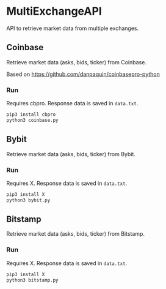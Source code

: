 # MultiExchangeAPI

API to retrieve market data from multiple exchanges.

## Coinbase

Retrieve market data (asks, bids, ticker) from Coinbase.

Based on https://github.com/danpaquin/coinbasepro-python

### Run

Requires cbpro. Response data is saved in `data.txt`.

```python
pip3 install cbpro
python3 coinbase.py
```

## Bybit

Retrieve market data (asks, bids, ticker) from Bybit.

### Run

Requires X. Response data is saved in `data.txt`.

```python
pip3 install X
python3 bybit.py
```

## Bitstamp

Retrieve market data (asks, bids, ticker) from Bitstamp.

### Run

Requires X. Response data is saved in `data.txt`.

```python
pip3 install X
python3 bitstamp.py
```
